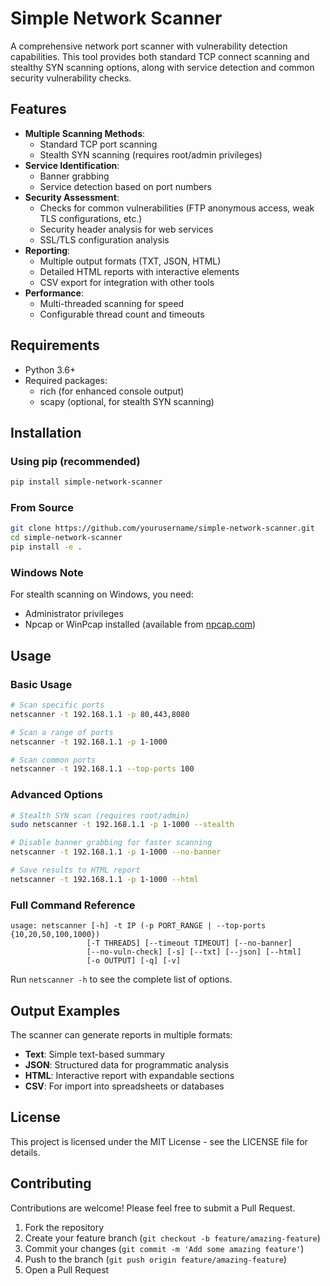 # Simple Network Scanner

A comprehensive network port scanner with vulnerability detection capabilities. This tool provides both standard TCP connect scanning and stealthy SYN scanning options, along with service detection and common security vulnerability checks.

## Features

- **Multiple Scanning Methods**:
  - Standard TCP port scanning
  - Stealth SYN scanning (requires root/admin privileges)
- **Service Identification**:
  - Banner grabbing
  - Service detection based on port numbers
- **Security Assessment**:
  - Checks for common vulnerabilities (FTP anonymous access, weak TLS configurations, etc.)
  - Security header analysis for web services
  - SSL/TLS configuration analysis
- **Reporting**:
  - Multiple output formats (TXT, JSON, HTML)
  - Detailed HTML reports with interactive elements
  - CSV export for integration with other tools
- **Performance**:
  - Multi-threaded scanning for speed
  - Configurable thread count and timeouts

## Requirements

- Python 3.6+
- Required packages:
  - rich (for enhanced console output)
  - scapy (optional, for stealth SYN scanning)

## Installation

### Using pip (recommended)

```bash
pip install simple-network-scanner
```

### From Source

```bash
git clone https://github.com/yourusername/simple-network-scanner.git
cd simple-network-scanner
pip install -e .
```

### Windows Note

For stealth scanning on Windows, you need:
- Administrator privileges
- Npcap or WinPcap installed (available from [npcap.com](https://npcap.com/))

## Usage

### Basic Usage

```bash
# Scan specific ports
netscanner -t 192.168.1.1 -p 80,443,8080

# Scan a range of ports
netscanner -t 192.168.1.1 -p 1-1000

# Scan common ports
netscanner -t 192.168.1.1 --top-ports 100
```

### Advanced Options

```bash
# Stealth SYN scan (requires root/admin)
sudo netscanner -t 192.168.1.1 -p 1-1000 --stealth

# Disable banner grabbing for faster scanning
netscanner -t 192.168.1.1 -p 1-1000 --no-banner

# Save results to HTML report
netscanner -t 192.168.1.1 -p 1-1000 --html
```

### Full Command Reference

```
usage: netscanner [-h] -t IP (-p PORT_RANGE | --top-ports {10,20,50,100,1000})
                 [-T THREADS] [--timeout TIMEOUT] [--no-banner]
                 [--no-vuln-check] [-s] [--txt] [--json] [--html]
                 [-o OUTPUT] [-q] [-v]
```

Run `netscanner -h` to see the complete list of options.

## Output Examples

The scanner can generate reports in multiple formats:

- **Text**: Simple text-based summary
- **JSON**: Structured data for programmatic analysis
- **HTML**: Interactive report with expandable sections
- **CSV**: For import into spreadsheets or databases

## License

This project is licensed under the MIT License - see the LICENSE file for details.

## Contributing

Contributions are welcome! Please feel free to submit a Pull Request.

1. Fork the repository
2. Create your feature branch (`git checkout -b feature/amazing-feature`)
3. Commit your changes (`git commit -m 'Add some amazing feature'`)
4. Push to the branch (`git push origin feature/amazing-feature`)
5. Open a Pull Request